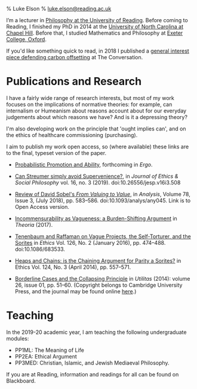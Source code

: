 % Luke Elson
% luke.elson@reading.ac.uk

I’m a lecturer in [Philosophy at the University of Reading](https://www.reading.ac.uk/philosophy/).
Before coming to Reading, I finished my PhD in 2014 at the [University of North Carolina at Chapel Hill](https://philosophy.unc.edu/).
Before that, I studied Mathematics and Philosophy at [Exeter College, Oxford](https://www.exeter.ox.ac.uk/).

If you'd like something quick to read, in 2018 I published a [general interest piece defending carbon offsetting](https://theconversation.com/how-a-moral-philosopher-justifies-his-carbon-footprint-95809) at The Conversation.

# Publications and Research
I have a fairly wide range of research interests, but most of my work focuses on the implications of normative theories: for example, can internalism or Humeanism about reasons account about for our everyday judgements about which reasons we have? And is it a depressing theory?

I'm also developing work on the principle that 'ought implies can', and on the ethics of healthcare commissioning (purchasing).

I aim to publish my work open access, so (where available) these links are to the final, typeset version of the paper.

* [Probabilistic Promotion and Ability](https://philpapers.org/rec/ELSPPA), forthcoming in *Ergo*.

* [Can Streumer simply avoid Supervenience?](http://www.jesp.org/index.php/jesp/article/view/508), in *Journal of Ethics & Social Philosophy* vol. 16, no. 3 (2019). doi:10.26556/jesp.v16i3.508

* [Review of David Sobel's *From Valuing to Value*](https://academic.oup.com/analysis/article/78/3/583/5067172?guestAccessKey=084f2945-dc93-487b-a275-a76deff0fdc4), in *Analysis*, Volume 78, Issue 3, (July 2018), pp. 583–586. doi:10.1093/analys/any045. Link is to Open Access version.

* [Incommensurability as Vagueness: a Burden-Shifting Argument](https://philpapers.org/rec/ELSIAV) in *Theoria* (2017).

* [Tenenbaum and Raffaman on Vague Projects, the Self-Torturer, and the Sorites](./PDFs/TenRaf.pdf) in *Ethics* Vol. 126, No. 2 (January 2016), pp. 474–488. doi:10.1086/683533.

* [Heaps and Chains: is the Chaining Argument for Parity a Sorites?](./PDFs/HeapsAndChains.pdf) in Ethics Vol. 124, No. 3 (April 2014), pp. 557–571.

* [Borderline Cases and the Collapsing Principle](./PDFs/CollapsingPrinciple.pdf) in *Utilitas* (2014): volume 26, issue 01, pp. 51–60. (Copyright belongs to Cambridge University Press, and the journal may be found online [here](https://www.cambridge.org/core/journals/utilitas).)


# Teaching
In the 2019-20 academic year, I am teaching the following undergraduate
modules:

* PP1ML: The Meaning of Life
* PP2EA: Ethical Argument
* PP3MED: Christian, Islamic, and Jewish Mediaeval Philosophy.

If you are at Reading, information and readings for all can be found on Blackboard.
